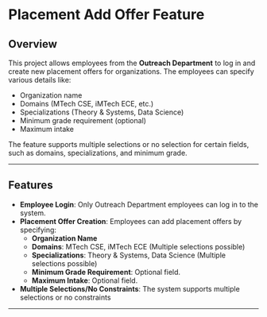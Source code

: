 # Placement Add Offer Feature

## Overview
This project allows employees from the **Outreach Department** to log in and create new placement offers for organizations. The employees can specify various details like:

- Organization name
- Domains (MTech CSE, iMTech ECE, etc.)
- Specializations (Theory & Systems, Data Science)
- Minimum grade requirement (optional)
- Maximum intake

The feature supports multiple selections or no selection for certain fields, such as domains, specializations, and minimum grade.

---

## Features

- **Employee Login**: Only Outreach Department employees can log in to the system.
- **Placement Offer Creation**: Employees can add placement offers by specifying:
  - **Organization Name**
  - **Domains**: MTech CSE, iMTech ECE (Multiple selections possible)
  - **Specializations**: Theory & Systems, Data Science (Multiple selections possible)
  - **Minimum Grade Requirement**: Optional field.
  - **Maximum Intake**: Optional field.
- **Multiple Selections/No Constraints**: The system supports multiple selections or no constraints 


---
